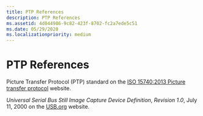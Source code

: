 ```yaml
---
title: PTP References
description: PTP References
ms.assetid: 4d044986-9c82-423f-8702-fc2a7ede5c51
ms.date: 05/29/2020
ms.localizationpriority: medium
---
```


# PTP References

Picture Transfer Protocol (PTP) standard on the [ISO 15740:2013 Picture transfer protocol](https://www.iso.org/obp/ui/#iso:std:iso:15740:ed-3:v1:en) website.

*Universal Serial Bus Still Image Capture Device Definition*, *Revision 1.0*, July 11, 2000 on the [USB.org](https://www.usb.org/documents) website.
